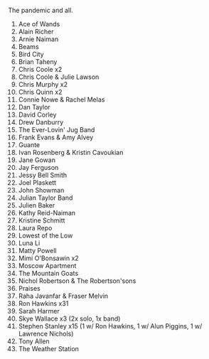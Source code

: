 The pandemic and all.

1. Ace of Wands
1. Alain Richer
1. Arnie Naiman
1. Beams
1. Bird City
1. Brian Taheny
1. Chris Coole x2
1. Chris Coole & Julie Lawson
1. Chris Murphy x2
1. Chris Quinn x2
1. Connie Nowe & Rachel Melas
1. Dan Taylor
1. David Corley
1. Drew Danburry
1. The Ever-Lovin' Jug Band
1. Frank Evans & Amy Alvey
1. Guante
1. Ivan Rosenberg & Kristin Cavoukian
1. Jane Gowan
1. Jay Ferguson
1. Jessy Bell Smith
1. Joel Plaskett
1. John Showman
1. Julian Taylor Band
1. Julien Baker
1. Kathy Reid-Naiman
1. Kristine Schmitt
1. Laura Repo
1. Lowest of the Low
1. Luna Li
1. Matty Powell
1. Mimi O'Bonsawin x2
1. Moscow Apartment
1. The Mountain Goats
1. Nichol Robertson & The Robertson'sons
1. Praises
1. Raha Javanfar & Fraser Melvin
1. Ron Hawkins x31
1. Sarah Harmer
1. Skye Wallace x3 (2x solo, 1x band)
1. Stephen Stanley x15 (1 w/ Ron Hawkins, 1 w/ Alun Piggins, 1 w/ Lawrence Nichols)
1. Tony Allen
1. The Weather Station
